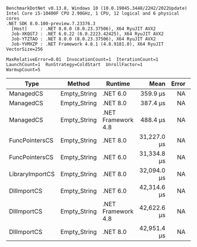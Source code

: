 ```

BenchmarkDotNet v0.13.8, Windows 10 (10.0.19045.3448/22H2/2022Update)
Intel Core i5-10400F CPU 2.90GHz, 1 CPU, 12 logical and 6 physical cores
.NET SDK 8.0.100-preview.7.23376.3
  [Host]     : .NET 8.0.0 (8.0.23.37506), X64 RyuJIT AVX2
  Job-XKQGTJ : .NET 6.0.22 (6.0.2223.42425), X64 RyuJIT AVX2
  Job-YTZTAO : .NET 8.0.0 (8.0.23.37506), X64 RyuJIT AVX2
  Job-YVMXZP : .NET Framework 4.8.1 (4.8.9181.0), X64 RyuJIT VectorSize=256

MaxRelativeError=0.01  InvocationCount=1  IterationCount=1  
LaunchCount=1  RunStrategy=ColdStart  UnrollFactor=1  
WarmupCount=5  

```
| Type            | Method       | Runtime            | Mean        | Error | Median      | Min         | Max         | Allocated |
|---------------- |------------- |------------------- |------------:|------:|------------:|------------:|------------:|----------:|
| ManagedCS       | Empty_String | .NET 6.0           |    359.9 μs |    NA |    359.9 μs |    359.9 μs |    359.9 μs |     640 B |
| ManagedCS       | Empty_String | .NET 8.0           |    387.4 μs |    NA |    387.4 μs |    387.4 μs |    387.4 μs |     400 B |
| ManagedCS       | Empty_String | .NET Framework 4.8 |    488.4 μs |    NA |    488.4 μs |    488.4 μs |    488.4 μs |         - |
| FuncPointersCS  | Empty_String | .NET 8.0           | 31,227.0 μs |    NA | 31,227.0 μs | 31,227.0 μs | 31,227.0 μs |     448 B |
| FuncPointersCS  | Empty_String | .NET 6.0           | 31,334.8 μs |    NA | 31,334.8 μs | 31,334.8 μs | 31,334.8 μs |     688 B |
| LibraryImportCS | Empty_String | .NET 8.0           | 32,094.0 μs |    NA | 32,094.0 μs | 32,094.0 μs | 32,094.0 μs |     400 B |
| DllImportCS     | Empty_String | .NET 6.0           | 42,314.6 μs |    NA | 42,314.6 μs | 42,314.6 μs | 42,314.6 μs |     640 B |
| DllImportCS     | Empty_String | .NET Framework 4.8 | 42,622.6 μs |    NA | 42,622.6 μs | 42,622.6 μs | 42,622.6 μs |         - |
| DllImportCS     | Empty_String | .NET 8.0           | 42,951.4 μs |    NA | 42,951.4 μs | 42,951.4 μs | 42,951.4 μs |     400 B |
